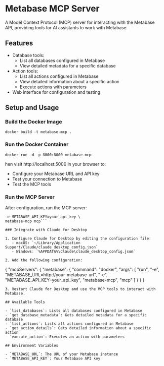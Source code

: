 # Metabase MCP Server

A Model Context Protocol (MCP) server for interacting with the Metabase API, providing tools for AI assistants to work with Metabase.

## Features

- Database tools:
  - List all databases configured in Metabase
  - View detailed metadata for a specific database
- Action tools:
  - List all actions configured in Metabase
  - View detailed information about a specific action
  - Execute actions with parameters
- Web interface for configuration and testing

## Setup and Usage

### Build the Docker Image 

```docker build -t metabase-mcp .```

### Run the Docker Container

```docker run -d -p 8000:8000 metabase-mcp```

hen visit http://localhost:5000 in your browser to:
- Configure your Metabase URL and API key
- Test your connection to Metabase
- Test the MCP tools

### Run the MCP Server

After configuration, run the MCP server:
```docker run -e METABASE_URL=http://your-metabase-url \
-e METABASE_API_KEY=your_api_key \
metabase-mcp mcp```

### Integrate with Claude for Desktop

1. Configure Claude for Desktop by editing the configuration file:
   - macOS: `~/Library/Application Support/Claude/claude_desktop_config.json`
   - Windows: `%APPDATA%\Claude\claude_desktop_config.json`

2. Add the following configuration:
```
{
"mcpServers": {
"metabase": {
"command": "docker",
"args": [
"run",
"-e", "METABASE_URL=http://your-metabase-url",
"-e", "METABASE_API_KEY=your_api_key",
"metabase-mcp",
"mcp"
]
}
}
}
```
3. Restart Claude for Desktop and use the MCP tools to interact with Metabase.

## Available Tools

- `list_databases`: Lists all databases configured in Metabase
- `get_database_metadata`: Gets detailed metadata for a specific database
- `list_actions`: Lists all actions configured in Metabase
- `get_action_details`: Gets detailed information about a specific action
- `execute_action`: Executes an action with parameters

## Environment Variables

- `METABASE_URL`: The URL of your Metabase instance
- `METABASE_API_KEY`: Your Metabase API key


